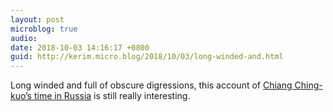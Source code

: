 ```yaml
---
layout: post
microblog: true
audio: 
date: 2018-10-03 14:16:17 +0800
guid: http://kerim.micro.blog/2018/10/03/long-winded-and.html
---
```

Long winded and full of obscure digressions, this account of [Chiang Ching-kuo’s time in Russia](http://thewritingbaron.com/the-cog-that-slipped-chiang-ching-kuos-russian-odyssey) is still really interesting. 

